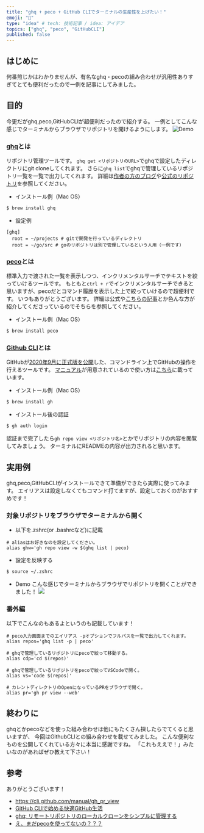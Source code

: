 ```yaml
---
title: "ghq + peco + GitHub CLIでターミナルの生産性を上げたい！"
emoji: "🦁"
type: "idea" # tech: 技術記事 / idea: アイデア
topics: ["ghq", "peco", "GitHubCLI"]
published: false
---
```


## はじめに

何番煎じかはわかりませんが、有名なghq・pecoの組み合わせが汎用性ありすぎてとても便利だったので一例を記事にしてみました。

## 目的

今更だがghq,peco,GitHubCLIが超便利だったので紹介する。
一例としてこんな感じでターミナルからブラウザでリポジトリを開けるようにします。
![Demo](https://storage.googleapis.com/zenn-user-upload/f18ap7l87modek2nnbnsu6bgdrlk)

### [ghq](https://github.com/x-motemen/ghq)とは

リポジトリ管理ツールです。
`ghq get <リポジトリのURL>`でghqで設定したディレクトリにgit cloneしてくれます。
さらに`ghq list`でghqで管理しているリポジトリ一覧を一覧で出力してくれます。
詳細は[作者の方のブログ](https://motemen.hatenablog.com/entry/2014/06/01/introducing-ghq)や[公式のリポジトリ](https://github.com/x-motemen/ghq)を参照してください。

- インストール例（Mac OS）
```bash
$ brew install ghq
```

- 設定例
```bash:.gitconfig
[ghq]
  root = ~/projects # gitで開発を行っているディレクトリ
  root = ~/go/src # goのリポジトリは別で管理しているという人用（一例です）
```

### [peco](https://github.com/peco/peco)とは

標準入力で渡された一覧を表示しつつ、インクリメンタルサーチでテキストを絞っていけるツールです。
もともと`ctrl + r`でインクリメンタルサーチできると思いますが、pecoだとコマンド履歴を表示した上で絞っていけるので超便利です。
いつもありがとうございます。
詳細は公式や[こちらの記事](https://qiita.com/vintersnow/items/08852df841e8d5faa7c2)とか色んな方が紹介してくださっているのでそちらを参照してください。

- インストール例（Mac OS）
```bash
$ brew install peco
```

### [Github CLI](https://github.com/cli/cli)とは

GitHubが[2020年9月に正式版を公開](https://github.blog/jp/2020-09-18-github-cli-1-0-is-now-available/)した、コマンドライン上でGitHubの操作を行えるツールです。
[マニュアル](https://cli.github.com/manual/)が用意されているので使い方は[こちら](https://cli.github.com/manual/)に載っています。

- インストール例（Mac OS）
```bash
$ brew install gh
```

- インストール後の認証
```bash
$ gh auth login
```

認証まで完了したら`gh repo view <リポジトリ名>`とかでリポジトリの内容を閲覧してみましょう。
ターミナルにREADMEの内容が出力されると思います。

## 実用例

ghq,peco,GitHubCLIがインストールできて準備ができたら実際に使ってみます。
エイリアスは設定しなくてもコマンド打てますが、設定しておくのがおすすめです！

### 対象リポジトリをブラウザでターミナルから開く

- 以下を.zshrc(or .bashrcなど)に記載

```bash:.zshrc
# aliasはお好きなのを設定してください。
alias ghw='gh repo view -w $(ghq list | peco)
```

- 設定を反映する
```bash
$ source ~/.zshrc
```

- Demo
こんな感じでターミナルからブラウザでリポジトリを開くことができました！
![](https://storage.googleapis.com/zenn-user-upload/f18ap7l87modek2nnbnsu6bgdrlk)


### 番外編

以下でこんなのもあるよというのも記載しています！

```bash:.zshrc
# peco入力画面までのエイリアス -pオプションでフルパスを一覧で出力してくれます。
alias repos='ghq list -p | peco'

# ghqで管理しているリポジトリにpecoで絞って移動する。
alias cdp='cd $(repos)'

# ghqで管理しているリポジトリをpecoで絞ってVSCodeで開く。
alias vs='code $(repos)'

# カレントディレクトリのOpenになっているPRをブラウザで開く。
alias pr='gh pr view --web'
```

## 終わりに

ghqとかpecoなどを使った組み合わせは他にもたくさん探したらでてくると思いますが、
今回はGithubCLIとの組み合わせを載せてみました。
こんな便利なものを公開してくれている方々に本当に感謝ですね。
「これもええで！」みたいなのがあればぜひ教えて下さい！

## 参考

ありがとうございます！
- https://cli.github.com/manual/gh_pr_view
- [GitHub CLIで始める快適GitHub生活](https://qiita.com/ryo2132/items/2a29dd7b1627af064d7b)
- [ghq: リモートリポジトリのローカルクローンをシンプルに管理する](https://motemen.hatenablog.com/entry/2014/06/01/introducing-ghq)
- [え、まだpecoを使ってないの？？？](https://qiita.com/vintersnow/items/08852df841e8d5faa7c2)
